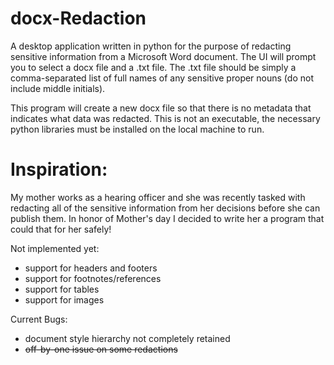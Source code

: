 # docx-Redaction

A desktop application written in python for the purpose of redacting sensitive information from a Microsoft Word document. The UI will prompt you to select a docx file and a .txt file. The .txt file should be simply a comma-separated list of full names of any sensitive proper nouns (do not include middle initials).

This program will create a new docx file so that there is no metadata that indicates what data was redacted. This is not an executable, the necessary python libraries must be installed on the local machine to run. 

# Inspiration:

My mother works as a hearing officer and she was recently tasked with redacting all of the sensitive information from her decisions before she can publish them. In honor of Mother's day I decided to write her a program that could that for her safely!


Not implemented yet:
- support for headers and footers
- support for footnotes/references
- support for tables
- support for images

Current Bugs:
- document style hierarchy not completely retained
- ~~off-by-one issue on some redactions~~
